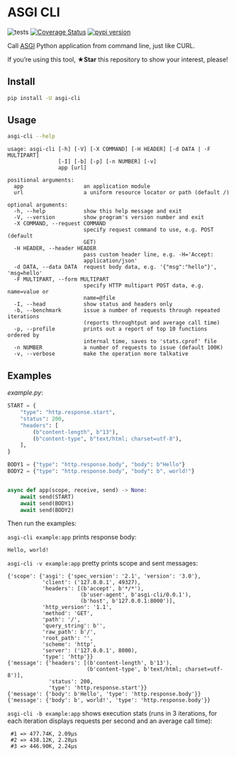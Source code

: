 # ASGI CLI

![tests](https://github.com/akornatskyy/asgi-cli/workflows/tests/badge.svg)
[![Coverage Status](https://coveralls.io/repos/github/akornatskyy/asgi-cli/badge.svg?branch=master)](https://coveralls.io/github/akornatskyy/asgi-cli?branch=master)
[![pypi version](https://badge.fury.io/py/asgi-cli.svg)](https://badge.fury.io/py/asgi-cli)

Call [ASGI](https://asgi.readthedocs.io/en/latest/index.html)
Python application from command line, just like CURL.

If you’re using this tool, **★Star** this repository to show your interest, please!

## Install

```sh
pip install -U asgi-cli
```

## Usage

```sh
asgi-cli --help
```

```text
usage: asgi-cli [-h] [-V] [-X COMMAND] [-H HEADER] [-d DATA | -F MULTIPART]
                [-I] [-b] [-p] [-n NUMBER] [-v]
                app [url]

positional arguments:
  app                   an application module
  url                   a uniform resource locator or path (default /)

optional arguments:
  -h, --help            show this help message and exit
  -V, --version         show program's version number and exit
  -X COMMAND, --request COMMAND
                        specify request command to use, e.g. POST (default
                        GET)
  -H HEADER, --header HEADER
                        pass custom header line, e.g. -H='Accept:
                        application/json'
  -d DATA, --data DATA  request body data, e.g. '{"msg":"hello"}', 'msg=hello'
  -F MULTIPART, --form MULTIPART
                        specify HTTP multipart POST data, e.g. name=value or
                        name=@file
  -I, --head            show status and headers only
  -b, --benchmark       issue a number of requests through repeated iterations
                        (reports throughtput and average call time)
  -p, --profile         prints out a report of top 10 functions ordered by
                        internal time, saves to 'stats.cprof' file
  -n NUMBER             a number of requests to issue (default 100K)
  -v, --verbose         make the operation more talkative
```

## Examples

_example.py_:

```python
START = {
    "type": "http.response.start",
    "status": 200,
    "headers": [
        (b"content-length", b"13"),
        (b"content-type", b"text/html; charset=utf-8"),
    ],
}

BODY1 = {"type": "http.response.body", "body": b"Hello"}
BODY2 = {"type": "http.response.body", "body": b", world!"}


async def app(scope, receive, send) -> None:
    await send(START)
    await send(BODY1)
    await send(BODY2)
```

Then run the examples:

`asgi-cli example:app` prints response body:

```text
Hello, world!
```

`asgi-cli -v example:app` pretty prints scope and sent messages:

```text
{'scope': {'asgi': {'spec_version': '2.1', 'version': '3.0'},
           'client': ('127.0.0.1', 49327),
           'headers': [(b'accept', b'*/*'),
                       (b'user-agent', b'asgi-cli/0.0.1'),
                       (b'host', b'127.0.0.1:8000')],
           'http_version': '1.1',
           'method': 'GET',
           'path': '/',
           'query_string': b'',
           'raw_path': b'/',
           'root_path': '',
           'scheme': 'http',
           'server': ('127.0.0.1', 8000),
           'type': 'http'}}
{'message': {'headers': [(b'content-length', b'13'),
                         (b'content-type', b'text/html; charset=utf-8')],
             'status': 200,
             'type': 'http.response.start'}}
{'message': {'body': b'Hello', 'type': 'http.response.body'}}
{'message': {'body': b', world!', 'type': 'http.response.body'}}
```

`asgi-cli -b example:app` shows execution stats (runs in 3 iterations, for each iteration displays requests per second and an average call time):

```text
 #1 => 477.74K, 2.09μs
 #2 => 438.12K, 2.28μs
 #3 => 446.90K, 2.24μs
```
